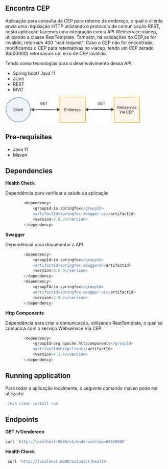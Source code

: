 ## Encontra CEP

Aplicação para consulta de CEP para retorno de endereço, o qual o cliente envia uma requisição
HTTP utilizando o protocolo de comunicação REST, nesta aplicação
fazemos uma integração com a API Webservice viacep, utilizando a classe
RestTemplate. Também, há validações do CEP,se for invalido, retornam 400 "bad request".
Caso o CEP não for encontrado, modificamos o CEP para retentativas no viacep,
tendo um CEP zerado (0000000) retornamos um erro de CEP inválido.


Tendo como tecnologias para o desenvolvimento dessa API:

- Spring boot/ Java 11
- JUnit
- REST
- MVC


![](img/fluxo_aplicacao.png)

## Pre-requisites

- Java 11
- Maven 


## Dependencies


**Health Check**

Dependência para verificar a saúde da aplicação
```gradle
		<dependency>
			<groupId>io.springfox</groupId>
			<artifactId>springfox-swagger-ui</artifactId>
			<version>2.9.2</version>
		</dependency>
```
**Swagger** 

Dependência para documentar a API

```gradle
        <dependency>
			<groupId>io.springfox</groupId>
			<artifactId>springfox-swagger2</artifactId>
			<version>3.0.0</version>
		</dependency>
		<dependency>
			<groupId>io.springfox</groupId>
			<artifactId>springfox-swagger-ui</artifactId>
			<version>2.9.2</version>
		</dependency>
```
**Http Components**

Dependência para criar a comunicação, utilizando RestTemplate, o qual se comunica com o serviço Webservice Via CEP.
```gradle
		<dependency>
			<groupId>org.apache.httpcomponents</groupId>
			<artifactId>httpclient</artifactId>
			<version>4.3.4</version>
		</dependency>
```
## Running application

Para rodar a aplicação localmente, o seguinte comando maven pode ser utilizado:

```gradle
./mvn clean install run
```

## Endpoints

**GET /v1/endereco**

```gradle
curl 'http://localhost:8080/v1/endereco?cep=04028000'
```

**Health Check**


````gradle
 curl 'http://localhost:8080/actuator/health'  
 
````
